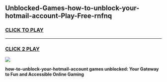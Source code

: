 
## Unblocked-Games-how-to-unblock-your-hotmail-account-Play-Free-rnfnq
<h3>
<a href="https://premium76.site?title=how-to-unblock-your-hotmail-account&ref=23A">CLICK TO PLAY</a></h3>
<hr>

<h3>
<a href="https://premium76.site?title=how-to-unblock-your-hotmail-account&ref=23A">CLICK 2 PLAY</a>
  
</h3>

<a href="https://premium76.site?title=how-to-unblock-your-hotmail-account&ref=23A"><img src="https://clearcache.store/games.png"></a>


**how-to-unblock-your-hotmail-account games unblocked: Your Gateway to Fun and Accessible Online Gaming**
